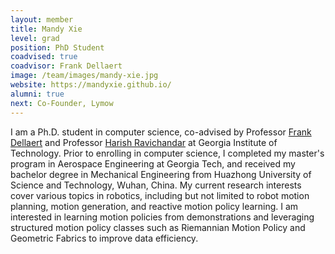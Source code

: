 ```yaml
---
layout: member
title: Mandy Xie
level: grad
position: PhD Student
coadvised: true
coadvisor: Frank Dellaert
image: /team/images/mandy-xie.jpg
website: https://mandyxie.github.io/
alumni: true
next: Co-Founder, Lymow
---
```




I am a Ph.D. student in computer science, co-advised by Professor [Frank Dellaert](http://www.cc.gatech.edu/~dellaert/FrankDellaert/Frank_Dellaert/Frank_Dellaert.html) and Professor [Harish Ravichandar](https://harishravichandar.com/) at Georgia Institute of Technology. Prior to enrolling in computer science, I completed my master's program in Aerospace Engineering at Georgia Tech, and received my bachelor degree in Mechanical Engineering from Huazhong University of Science and Technology, Wuhan, China. My current research interests cover various topics in robotics, including but not limited to robot motion planning, motion generation, and reactive motion policy learning. I am interested in learning motion policies from demonstrations and leveraging structured motion policy classes such as Riemannian Motion Policy and Geometric Fabrics to improve data efficiency.
